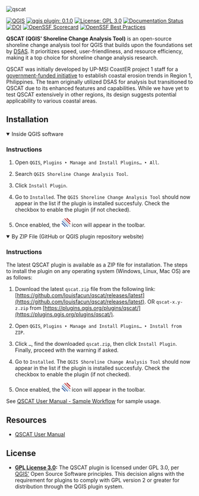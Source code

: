 ![qscat](https://github.com/upmsi-coaster/qscat/assets/58874676/fb40ffde-8667-48bc-99ba-1f8c4b257eb1)

[![QGIS](https://img.shields.io/badge/qgis-3.22.*-green)](https://download.qgis.org/downloads/)
[![qgis plugin: 0.1.0](https://img.shields.io/badge/qgis_plugin-0.1.0-green.svg)](https://plugins.qgis.org/plugins/qscat)
[![License: GPL 3.0](https://img.shields.io/badge/license-GPL3-blue.svg)](https://www.gnu.org/licenses/gpl-3.0)
[![Documentation Status](https://readthedocs.org/projects/qscat/badge/?version=latest)](https://qscat.readthedocs.io/en/latest/?badge=latest)
[![DOI](https://zenodo.org/badge/780723777.svg)](https://zenodo.org/doi/10.5281/zenodo.10938766)
[![OpenSSF Scorecard](https://api.securityscorecards.dev/projects/github.com/louisfacun/qscat/badge)](https://securityscorecards.dev/viewer/?uri=github.com/louisfacun/qscat)
[![OpenSSF Best Practices](https://www.bestpractices.dev/projects/8758/badge)](https://www.bestpractices.dev/projects/8758)

<!-- [![codecov](https://codecov.io/gh/louisfacun/qscat/graph/badge.svg?token=37X4I6WRSY)](https://codecov.io/gh/louisfacun/qscat) -->

**QSCAT (QGIS' Shoreline Change Analysis Tool)** is an open-source shoreline change analysis tool for QGIS that builds upon the foundations set by [DSAS](https://www.usgs.gov/centers/whcmsc/science/digital-shoreline-analysis-system-dsas). It prioritizes speed, user-friendliness, and resource efficiency, making it a top choice for shoreline change analysis research.

QSCAT was initially developed by UP-MSI CoastER project 1 staff for a [government-funded initiative](https://research.mmsu.edu.ph/centers/coaster/) to establish coastal erosion trends in Region 1, Philippines. The team originally utilized DSAS for analysis but transitioned to QSCAT due to its enhanced features and capabilities. While we have yet to test QSCAT extensively in other regions, its design suggests potential applicability to various coastal areas.

## Installation

<details open>
<summary>Inside QGIS software</summary>

### Instructions

1. Open `QGIS`, `Plugins ‣ Manage and Install Plugins… ‣ All`.

2. Search `QGIS Shoreline Change Analysis Tool`.

3. Click `Install Plugin`.

4. Go to `Installed`. The `QGIS Shoreline Change Analysis Tool` should now appear in the list if the plugin is installed succesfuly. Check the checkbox to enable the plugin (if not checked).

5. Once enabled, the ![](/qscat/qscat.png) icon will appear in the toolbar.
   
</details>

<details open>
<summary>By ZIP File (GitHub or QGIS plugin repository website)</summary>

### Instructions

The latest QSCAT plugin is available as a ZIP file for installation. The steps to install the plugin on any operating system (Windows, Linux, Mac OS) are as follows:

1. Download the latest `qscat.zip` file from the following link: [https://github.com/louisfacun/qscat/releases/latest](https://github.com/louisfacun/qscat/releases/latest). OR `qscat-x.y-z.zip` from [https://plugins.qgis.org/plugins/qscat/](https://plugins.qgis.org/plugins/qscat/).

2. Open `QGIS`, `Plugins ‣ Manage and Install Plugins… ‣ Install from ZIP`.

3. Click `…`, find the downloaded `qscat.zip`, then click `Install Plugin`. Finally, proceed with the warning if asked.

4. Go to `Installed`. The `QGIS Shoreline Change Analysis Tool` should now appear in the list if the plugin is installed succesfuly. Check the checkbox to enable the plugin (if not checked).

5. Once enabled, the ![](/qscat/qscat.png) icon will appear in the toolbar.

</details>

See [QSCAT User Manual - Sample Workflow](https://qscat.readthedocs.io/en/latest/users_manual/others/sample_workflow.html) for sample usage.

## Resources
- [QSCAT User Manual](https://qscat.readthedocs.io)

## License
- **[GPL License 3.0](LICENSE):** The QSCAT plugin is licensed under GPL 3.0, per [QGIS'](https://blog.qgis.org/2016/05/29/licensing-requirements-for-qgis-plugins/) Open Source Software principles. This decision aligns with the requirement for plugins to comply with GPL version 2 or greater for distribution through the QGIS plugin system.
